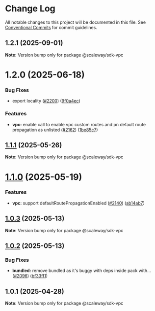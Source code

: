 # Change Log

All notable changes to this project will be documented in this file.
See [Conventional Commits](https://conventionalcommits.org) for commit guidelines.

## 1.2.1 (2025-09-01)

**Note:** Version bump only for package @scaleway/sdk-vpc

# 1.2.0 (2025-06-18)

### Bug Fixes

- export locality ([#2200](https://github.com/scaleway/scaleway-sdk-js/issues/2200)) ([9f0a4ec](https://github.com/scaleway/scaleway-sdk-js/commit/9f0a4ec19e377cd90c5829604467c09a2088a38c))

### Features

- **vpc:** enable call to enable vpc custom routes and pn default route propagation as unlisted ([#2162](https://github.com/scaleway/scaleway-sdk-js/issues/2162)) ([1be85c7](https://github.com/scaleway/scaleway-sdk-js/commit/1be85c72734b93cf08d67cc15203b2b684cb0050))

## [1.1.1](https://github.com/scaleway/scaleway-sdk-js/compare/@scaleway/sdk-vpc@1.1.0...@scaleway/sdk-vpc@1.1.1) (2025-05-26)

**Note:** Version bump only for package @scaleway/sdk-vpc

# [1.1.0](https://github.com/scaleway/scaleway-sdk-js/compare/@scaleway/sdk-vpc@1.0.3...@scaleway/sdk-vpc@1.1.0) (2025-05-19)

### Features

- **vpc:** support defaultRoutePropagationEnabled ([#2140](https://github.com/scaleway/scaleway-sdk-js/issues/2140)) ([ab14ab7](https://github.com/scaleway/scaleway-sdk-js/commit/ab14ab71cfe333a30c9a908f5cf8ff70c0f202b2))

## [1.0.3](https://github.com/scaleway/scaleway-sdk-js/compare/@scaleway/sdk-vpc@1.0.2...@scaleway/sdk-vpc@1.0.3) (2025-05-13)

**Note:** Version bump only for package @scaleway/sdk-vpc

## [1.0.2](https://github.com/scaleway/scaleway-sdk-js/compare/@scaleway/sdk-vpc@1.0.1...@scaleway/sdk-vpc@1.0.2) (2025-05-13)

### Bug Fixes

- **bundled:** remove bundled as it's buggy with deps inside pack with… ([#2096](https://github.com/scaleway/scaleway-sdk-js/issues/2096)) ([bf33ff1](https://github.com/scaleway/scaleway-sdk-js/commit/bf33ff1f9cdd951add94817dac27239c86ef5437))

## 1.0.1 (2025-04-28)

**Note:** Version bump only for package @scaleway/sdk-vpc
